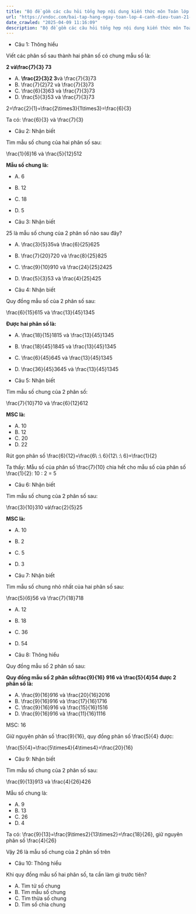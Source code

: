 ```yaml
---
title: "Bộ đề gồm các câu hỏi tổng hợp nội dung kiến thức môn Toán lớp 4 đã học ở Tuần 21 trong chương trình Toán lớp 4 Tập 2 sách Cánh Diều, giúp các em ôn tập và luyện giải các dạng bài tập Toán lớp 4. Mời các em cùng luyện tập."
url: "https://vndoc.com/bai-tap-hang-ngay-toan-lop-4-canh-dieu-tuan-21-thu-5-335632"
date_crawled: "2025-04-09 11:16:09"
description: "Bộ đề gồm các câu hỏi tổng hợp nội dung kiến thức môn Toán lớp 4 đã học ở Tuần 21 trong chương trình Toán lớp 4 Tập 2 sách Cánh Diều, giúp các em ôn tập và luyện giải các dạng bài tập Toán lớp 4. Mời các em cùng luyện tập."
---
```


* Câu 1:  Thông hiểu

Viết các phân số sau thành hai phân số có chung mẫu số là:

**2 và\\frac{7}{3} 73**

  * A. **\\frac{2}{3}2 3**và \\frac{7}{3}73
  * B. \\frac{7}{2}72 và \\frac{7}{3}73
  * C. \\frac{6}{3}63 và \\frac{7}{3}73
  * D. \\frac{5}{3}53 và \\frac{7}{3}73



2=\\frac{2}{1}=\\frac{2\\times3}{1\\times3}=\\frac{6}{3}

Ta có: \\frac{6}{3} và \\frac{7}{3}

* Câu 2:  Nhận biết

Tìm mẫu số chung của hai phân số sau:

\\frac{1}{6}16 và \\frac{5}{12}512

**Mẫu số chung là:**

  * A. 6 
  * B. 12 
  * C. 18 
  * D. 5 



* Câu 3:  Nhận biết

25 là mẫu số chung của 2 phân số nào sau đây?

  * A. \\frac{3}{5}35và \\frac{6}{25}625
  * B. \\frac{7}{20}720 và \\frac{8}{25}825
  * C. \\frac{9}{10}910 và \\frac{24}{25}2425
  * D. \\frac{5}{3}53 và \\frac{4}{25}425



* Câu 4:  Nhận biết

Quy đồng mẫu số của 2 phân số sau:

\\frac{6}{15}615 và \\frac{13}{45}1345

**Được hai phân số là:**

  * A. \\frac{18}{15}1815 và \\frac{13}{45}1345
  * B. \\frac{18}{45}1845 và \\frac{13}{45}1345
  * C. \\frac{6}{45}645 và \\frac{13}{45}1345
  * D. \\frac{36}{45}3645 và \\frac{13}{45}1345



* Câu 5:  Nhận biết

Tìm mẫu số chung của 2 phân số:

\\frac{7}{10}710 và \\frac{6}{12}612

**MSC là:**

  * A. 10 
  * B. 12 
  * C. 20 
  * D. 22 



Rút gọn phân số \\frac{6}{12}=\\frac{6\\ :\\ 6}{12\\ :\\ 6}=\\frac{1}{2}

Ta thấy: Mẫu số của phân số \\frac{7}{10} chia hết cho mẫu số của phân số \\frac{1}{2}: 10 : 2 = 5

* Câu 6:  Nhận biết

Tìm mẫu số chung của 2 phân số sau:

\\frac{3}{10}310 và\\frac{2}{5}25

**MSC là:**

  * A. 10 
  * B. 2 
  * C. 5 
  * D. 3 



* Câu 7:  Nhận biết

Tìm mẫu số chung nhỏ nhất của hai phân số sau:

\\frac{5}{6}56 và \\frac{7}{18}718

  * A. 12 
  * B. 18 
  * C. 36 
  * D. 54 



* Câu 8:  Thông hiểu

Quy đồng mẫu số 2 phân số sau:

**Quy đồng mẫu số 2 phân số\\frac{9}{16} 916 và \\frac{5}{4}54 được 2 phân số là:**

  * A. \\frac{9}{16}916 và \\frac{20}{16}2016
  * B. \\frac{9}{16}916 và \\frac{17}{16}1716
  * C. \\frac{9}{16}916 và \\frac{15}{16}1516
  * D. \\frac{9}{16}916 và \\frac{11}{16}1116



MSC: 16

Giữ nguyên phân số \\frac{9}{16}, quy đồng phân số \\frac{5}{4} được:

\\frac{5}{4}=\\frac{5\\times4}{4\\times4}=\\frac{20}{16}

* Câu 9:  Nhận biết

Tìm mẫu số chung của 2 phân số sau:

\\frac{9}{13}913 và \\frac{4}{26}426

Mẫu số chung là:

  * A. 9 
  * B. 13 
  * C. 26 
  * D. 4 



Ta có: \\frac{9}{13}=\\frac{9\\times2}{13\\times2}=\\frac{18}{26}, giữ nguyên phân số \\frac{4}{26}

Vậy 26 là mẫu số chung của 2 phân số trên

* Câu 10:  Thông hiểu

Khi quy đồng mẫu số hai phân số, ta cần làm gì trước tiên?

  * A. Tìm tử số chung 
  * B. Tìm mẫu số chung 
  * C. Tìm thừa số chung 
  * D. Tìm số chia chung 


